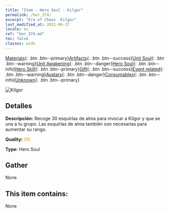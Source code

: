 ```yaml
---
title: "Item - Hero Soul - Kilgor"
permalink: /her_374/
excerpt: "Era of Chaos  Kilgor"
last_modified_at: 2021-04-27
locale: es
ref: "her_374.md"
toc: false
classes: wide
---
```

 [Materials](/ItemsES/){: .btn .btn--primary}[Artifacts](/ItemsES/Artifacts/){: .btn .btn--success}[Unit Soul](/ItemsES/UnitSoul/){: .btn .btn--warning}[Unit Awakening](/ItemsES/UnitAwakening/){: .btn .btn--danger}[Hero Soul](/ItemsES/HeroSoul/){: .btn .btn--info}[Hero Skill](/ItemsES/HeroSkill/){: .btn .btn--primary}[Gift](/ItemsES/Gift/){: .btn .btn--success}[Event related](/ItemsES/Events/){: .btn .btn--warning}[Avatars](/ItemsES/Avatars/){: .btn .btn--danger}[Consumables](/ItemsES/Consumables/){: .btn .btn--info}[Unknown](/ItemsES/Unknown/){: .btn .btn--primary}

 ![Kilgor](/images/h/h_Kilgor.jpg)

## Detalles
 **Descripción:** Recoge 30 esquirlas de alma para invocar a Kilgor y que se una a tu grupo. Las esquirlas de alma también son necesarias para aumentar su rango.

 **Quality:** <span style="color: #FF8C00">OK</span>

 **Type:** Hero Soul

## Gather

  None

## This item contains:

  None

